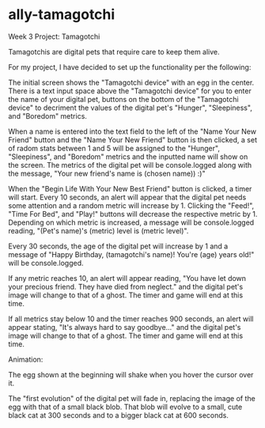 # ally-tamagotchi
Week 3 Project: Tamagotchi

Tamagotchis are digital pets that require care to keep them alive.

For my project, I have decided to set up the functionality per the following:

The initial screen shows the "Tamagotchi device" with an egg in the center. There is a text input space above the "Tamagotchi device" for you to enter the name of your digital pet, buttons on the bottom of the "Tamagotchi device" to decriment the values of the digital pet's "Hunger", "Sleepiness", and "Boredom" metrics.

When a name is entered into the text field to the left of the "Name Your New Friend" button and the "Name Your New Friend" button is then clicked, a set of radom stats between 1 and 5 will be assigned to the "Hunger", "Sleepiness", and "Boredom" metrics and the inputted name will show on the screen. The metrics of the digital pet will be console.logged along with the message, "Your new friend's name is (chosen name)) :)"

When the "Begin Life With Your New Best Friend" button is clicked, a timer will start. Every 10 seconds, an alert will appear that the digital pet needs some attention and a random metric will increase by 1. Clicking the "Feed!", "Time For Bed", and "Play!" buttons will decrease the respective metric by 1. Depending on which metric is increased, a message will be console.logged reading, "(Pet's name)'s (metric) level is (metric level)".

Every 30 seconds, the age of the digital pet will increase by 1 and a message of "Happy Birthday, (tamagotchi's name)! You're (age) years old!" will be console.logged.

If any metric reaches 10, an alert will appear reading, "You have let down your precious friend. They have died from neglect." and the digital pet's image will change to that of a ghost. The timer and game will end at this time.

If all metrics stay below 10 and the timer reaches 900 seconds, an alert will appear stating, "It's always hard to say goodbye..." and the digital pet's image will change to that of a ghost. The timer and game will end at this time.

Animation:

The egg shown at the beginning will shake when you hover the cursor over it.

The "first evolution" of the digital pet will fade in, replacing the image of the egg with that of a small black blob. That blob will evolve to a small, cute black cat at 300 seconds and to a bigger black cat at 600 seconds.